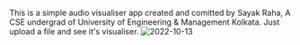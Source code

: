 This is a simple audio visualiser app created and comitted by Sayak Raha, A CSE undergrad of University of Engineering & Management Kolkata. Just upload a file and see it's visualiser.
![2022-10-13](https://user-images.githubusercontent.com/100064290/195601506-2bb334df-465f-4413-a195-1eb6fe2b4778.png)
